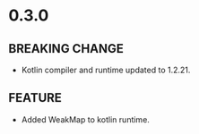 # 0.3.0

## BREAKING CHANGE

- Kotlin compiler and runtime updated to 1.2.21.

## FEATURE

- Added WeakMap to kotlin runtime.
